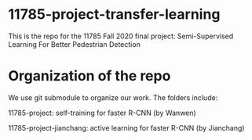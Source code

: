 # 11785-project-transfer-learning

This is the repo for the 11785 Fall 2020 final project: Semi-Supervised Learning For Better Pedestrian Detection


# Organization of the repo

We use git submodule to organize our work. The folders include:

11785-project: self-training for faster R-CNN (by Wanwen)

11785-project-jianchang: active learning for faster R-CNN (by Jianchang)
